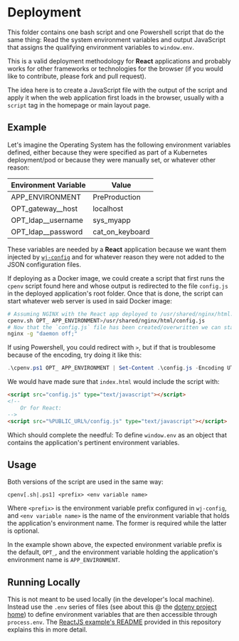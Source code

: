 # Deployment

This folder contains one bash script and one Powershell script that do the same thing:  Read the system environment 
variables and output JavaScript that assigns the qualifying environment variables to `window.env`.

This is a valid deployment methodology for **React** applications and probably works for other frameworks or 
technologies for the browser (if you would like to contribute, please fork and pull request).

The idea here is to create a JavaScript file with the output of the script and apply it when the web application first 
loads in the browser, usually with a `script` tag in the homepage or main layout page.

## Example

Let's imagine the Operating System has the following environment variables defined, either because they were specified 
as part of a Kubernetes deployment/pod or because they were manually set, or whatever other reason:

| Environment Variable | Value |
| - | - |
| APP_ENVIRONMENT | PreProduction |az
| OPT_gateway__host | localhost |
| OPT_ldap__username | sys_myapp |
| OPT_ldap__password | cat_on_keyboard |

These variables are needed by a **React** application because we want them injected by 
[`wj-config`](https://github.com/WJSoftware/wj-config) and for whatever reason they were not added to the JSON 
configuration files.

If deploying as a Docker image, we could create a script that first runs the `cpenv` script found here and whose 
output is redirected to the file `config.js` in the deployed application's root folder.  Once that is done, the script 
can start whatever web server is used in said Docker image:

```bash
# Assuming NGINX with the React app deployed to /usr/shared/nginx/html.
cpenv.sh OPT_ APP_ENVIRONMENT>/usr/shared/nginx/html/config.js
# Now that the `config.js` file has been created/overwritten we can start NGINX.
nginx -g "daemon off;"
```

If using Powershell, you could redirect with `>`, but if that is troublesome because of the encoding, try doing it 
like this:

```powershell
.\cpenv.ps1 OPT_ APP_ENVIRONMENT | Set-Content .\config.js -Encoding UTF8 # Or whatever encoding you want/need.
```

We would have made sure that `index.html` would include the script with:

```html
<script src="config.js" type="text/javascript"></script>
<!--
    Or for React:
-->
<script src="%PUBLIC_URL%/config.js" type="text/javascript"></script>
```

Which should complete the needful:  To define `window.env` as an object that contains the application's pertinent 
environment variables.

## Usage

Both versions of the script are used in the same way:

```
cpenv[.sh|.ps1] <prefix> <env variable name>
```

Where `<prefix>` is the environment variable prefix configured in `wj-config`, and `<env variable name>` is the name 
of the environment variable that holds the application's environment name.  The former is required while the latter is 
optional.

In the example shown above, the expected environment variable prefix is the default, `OPT_`, and the environment 
variable holding the application's environment name is `APP_ENVIRONMENT`.

## Running Locally

This is not meant to be used locally (in the developer's local machine).  Instead use the `.env` series of files (see 
about this @ the [dotenv project home](https://github.com/motdotla/dotenv)) to define environment variables that are 
then accessible through `process.env`.  The 
[ReactJS example's README](https://github.com/WJSoftware/wj-config/tree/main/examples/react%20v18.2.0/v1.0.2) provided 
in this repository explains this in more detail.
